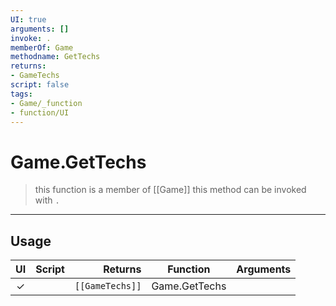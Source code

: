 ```yaml
---
UI: true
arguments: []
invoke: .
memberOf: Game
methodname: GetTechs
returns:
- GameTechs
script: false
tags:
- Game/_function
- function/UI
---
```

# Game.GetTechs
> this function is a member of [[Game]]
> this method can be invoked with `.`
-----
## Usage
|  UI | Script | Returns | Function | Arguments |
|:---:|:------:|-------:|:--------:|:---------|
|✓| |<code>[[GameTechs]]<code/>|Game.GetTechs||
